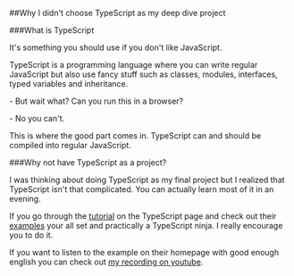 ##Why I didn't choose TypeScript as my deep dive project

###What is TypeScript

It's something you should use if you don't like JavaScript.

TypeScript is a programming language where you can write regular JavaScript but also use fancy stuff such as classes, modules, interfaces, typed variables and inheritance. 

\- But wait what? Can you run this in a browser? 

\- No you can't. 

This is where the good part comes in. TypeScript can and should be compiled into regular JavaScript.

###Why not have TypeScript as a project?

I was thinking about doing TypeScript as my final project but I realized that TypeScript isn't that complicated. You can actually learn most of it in an evening. 

If you go through the [tutorial](http://www.typescriptlang.org/Tutorial) on the TypeScript page and check out their [examples](http://www.typescriptlang.org/Playground) your all set and practically a TypeScript ninja. I really encourage you to do it.

If you want to listen to the example on their homepage with good enough english you can check out [my recording on youtube](https://youtu.be/gSLJpP5z1Jg).

